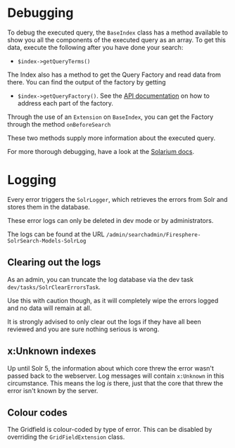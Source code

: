 # Debugging

To debug the executed query, the `BaseIndex` class has a method available to show you all the components of the 
executed query as an array. To get this data, execute the following after you have done your search:
- `$index->getQueryTerms()`

The Index also has a method to get the Query Factory and read data from there.
You can find the output of the factory by getting
- `$index->getQueryFactory()`. See the [API documentation](https://firesphere.github.io/solr-api/classes/Firesphere.SolrSearch.Factories.QueryComponentFactory.html) on how to address each part of the factory.

Through the use of an `Extension` on `BaseIndex`, you can get the Factory through the method `onBeforeSearch`

These two methods supply more information about the executed query.

For more thorough debugging, have a look at the [Solarium docs](https://solarium.readthedocs.io/en/stable/queries/select-query/building-a-select-query/components/debug-component/).

# Logging

Every error triggers the `SolrLogger`, which retrieves the errors from Solr and stores them in the database.

These error logs can only be deleted in dev mode or by administrators.

The logs can be found at the URL `/admin/searchadmin/Firesphere-SolrSearch-Models-SolrLog`

## Clearing out the logs

As an admin, you can truncate the log database via the dev task `dev/tasks/SolrClearErrorsTask`.

Use this with caution though, as it will completely wipe the errors logged and no data will remain at all.

It is strongly advised to only clear out the logs if they have all been reviewed and you are sure nothing serious is wrong.

## x:Unknown indexes

Up until Solr 5, the information about which core threw the error wasn't passed back to the webserver.
Log messages will contain `x:Unknown` in this circumstance. This means the log _is_ there, just that the core that
threw the error isn't known by the server.

## Colour codes

The Gridfield is colour-coded by type of error. This can be disabled by overriding the `GridFieldExtension` class.
